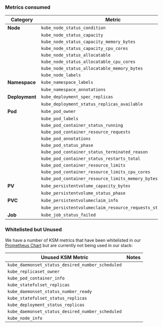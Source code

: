 ### Metrics consumed

| Category       | Metric |
| -------------- | ---------- |
| **Node**       | `kube_node_status_condition` |
|                | `kube_node_status_capacity` |
|                | `kube_node_status_capacity_memory_bytes` |
|                | `kube_node_status_capacity_cpu_cores` |
|                | `kube_node_status_allocatable` |
|                | `kube_node_status_allocatable_cpu_cores` |
|                | `kube_node_status_allocatable_memory_bytes` |
|                | `kube_node_labels` |
| **Namespace**  | `kube_namespace_labels` |
|                | `kube_namespace_annotations` |
| **Deployment** | `kube_deployment_spec_replicas` |
|                | `kube_deployment_status_replicas_available` |
| **Pod**        | `kube_pod_owner` |
|                | `kube_pod_labels` |
|                | `kube_pod_container_status_running` |
|                | `kube_pod_container_resource_requests` |
|                | `kube_pod_annotations` |
|                | `kube_pod_status_phase` |
|                | `kube_pod_container_status_terminated_reason` |
|                | `kube_pod_container_status_restarts_total` |
|                | `kube_pod_container_resource_limits` |
|                | `kube_pod_container_resource_limits_cpu_cores` |
|                | `kube_pod_container_resource_limits_memory_bytes` |
| **PV**         | `kube_persistentvolume_capacity_bytes` |
|                | `kube_persistentvolume_status_phase` |
| **PVC**        | `kube_persistentvolumeclaim_info` |
|                | `kube_persistentvolumeclaim_resource_requests_storage_bytes` |
| **Job**        | `kube_job_status_failed` |


### Whitelisted but Unused 
We have a number of KSM metrics that have been whitelisted in our [Prometheus Chart](https://github.com/kubecost/cost-analyzer-helm-chart/blob/master/cost-analyzer/charts/prometheus/values.yaml#L1262) but are currently not being used in our stack:

| Unused KSM Metric | Notes |
| ----------------- | ----- |
| `kube_daemonset_status_desired_number_scheduled` | |
| `kube_replicaset_owner` | |
| `kube_pod_container_info` | |
| `kube_statefulset_replicas` | |
| `kube_daemonset_status_number_ready` | |
| `kube_statefulset_status_replicas` | |
| `kube_deployment_status_replicas` | |
| `kube_daemonset_status_desired_number_scheduled` | |
| `kube_node_info` | |

<!--- {"article":"4425134686743","section":"1500002777682","permissiongroup":"1500001277122"} --->
